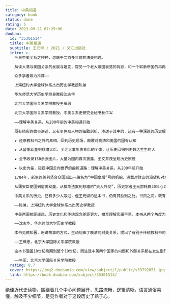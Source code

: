```yaml
---
title: 中美相遇
category: book
status: done
rating: 5
date: 2023-09-21 07:29:06
douban:
  id: "35301514"
  title: 中美相遇
  subtitle: 王元崇 / 2021 / 文汇出版社
  intro: >-
    今日中美关系之种种，滥觞于二百多年前的清美相遇。

    解读大清与美国关系的发展与嬗变，窥见一个老大帝国衰落的背影，和一个崭新帝国的冉冉升起。

    众多学者鼎力推荐——

    上海纽约大学全球体系杰出历史学教授陈兼

    华东师范大学历史学终身教授沈志华

    北京大学国际关系学院教授王缉思

    北京大学国际关系学院教授，中美关系史研究会秘书长牛军

    ——理解中美关系，从200年前的中美相遇开始

    既有精彩的故事讲述，又有事件及人物的细致剖析，渗透于其中的，还有一种深邃的历史眼光。处于浩瀚太平洋两端的两个大国，“相遇”最初两百年间的种种恩怨情仇，跃然于纸上，读来发人深省。——陈兼

    ★ 还原教科书之外的真相，回到历史现场，颠覆对晚清和美国的固有认知

    ★ 从留美幼童到慈禧太后，关注大事年表背后的个体，让历史回归到无数活生生的人

    ★ 全书收录150余张图片，大量为国内首次披露，图文并茂呈现历史原貌

    ★ 以史为鉴，窥视中国走向世界的曲折道路：理解中美关系，从200年前开始

    1784年，新生的美利坚合众国派出一艘名为“中国皇后”号的帆船，满载对财富的渴望和对东方文明的幻想，前往乾隆治下的盛世中华；100多年后，大清轰然崩溃，而美国却在通向霸权之路上如日方升。在一个多世纪的相望、相遇与相撞背后，是中国逐渐认清世界，并蹒跚追赶时代脚步的历程。双方的此消彼长，正是两个世界、两个时代交错的侧影。

    从蒲安臣使团到留美幼童，从排华法案到慈禧的“夫人外交”，历史学者王元崇耗费20年心血，收集整理大量原始资料，全面分析清美贸易、政治、军事、文化教育等诸多方面的交往与互动，通过一系列生动具体的细节，在“天朝”与“外夷”、传统与现代的激烈冲突之中，解读进步与保守、开放与封闭的复杂博弈，还原中国走向近代化与国际化的艰辛之旅；打破线性历史观的陈腐教条，重新审视今日中国与美国、与世界的关系。

    中美关系的历史，已有多少人写过，但王元崇的这本书，仍有其独到之处。书页之间，既有精彩的故事讲述，又有事件及人物的细致剖析，渗透于其中的，还有一种深邃的历史眼光。他的生花妙笔之下，处于浩瀚太平洋两端的两个大国，“相遇”最初两百年间的种种恩怨情仇，跃然于纸上，读来发人深省。

    ——陈兼，上海纽约大学全球体系杰出历史学教授

    中美两国相距遥远，历史文化和传统观念差距更大，相互理解实属不易。本书从两个角度为增进中美理解做出了努力。对中美早期交往的历史进行远距离观察，有助于人们看到起点、发展和全貌，而不为近期和现实的一时一事所遮蔽；把高深的学术研究成果转化为大众易于接受的文化作品，有助于更广泛的社会群体了解中美关系的由来，毕竟国家之间相互理解的基础在于民众和舆论。此书值得一读。

    ——沈志华，华东师范大学历史学教授

    本书见微知著，用讲故事的方式，生动刻画了晚清的对美关系，提出了有别于传统教科书的独特视角和观点。

    ——王缉思，北京大学国际关系学院教授

    这本书涵盖18世纪晚期到整个19世纪，而这是中美两个国家的内部和外部关系都在发生剧烈变化的时代，给当时乃至之后很长一段的中美双边关系造成了深刻的影响，人们至今还可清晰感受到那个时代留下的一些基本看法甚至话语。所以，了解这段历史很重要，而这本书的出版恰逢其时。该书是作者的新贡献，内容很丰富，叙述清晰，很有可读性，一些观点对于理解今天中美关系的复杂性也是很有启发的。

    ——牛军，北京大学国际关系学院教授
  rating: 8.7
  cover: https://img2.doubanio.com/view/subject/l/public/s33792851.jpg
  link: https://book.douban.com/subject/35301514/
---
```


绝佳近代史读物，围绕着几个中心问题展开，思路流畅，逻辑清晰，语言通俗易懂，触及不少细节，足见作者对于这段历史了熟于心。